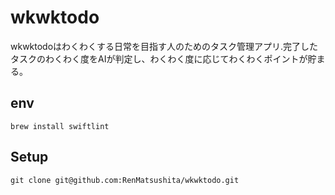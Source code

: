 # wkwktodo
wkwktodoはわくわくする日常を目指す人のためのタスク管理アプリ.完了したタスクのわくわく度をAIが判定し、わくわく度に応じてわくわくポイントが貯まる。

## env
```
brew install swiftlint
```

## Setup
```
git clone git@github.com:RenMatsushita/wkwktodo.git
```
